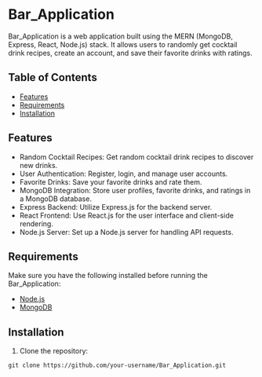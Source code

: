 # Bar_Application

Bar_Application is a web application built using the MERN (MongoDB, Express, React, Node.js) stack. It allows users to randomly get cocktail drink recipes, create an account, and save their favorite drinks with ratings.

## Table of Contents

- [Features](#features)
- [Requirements](#requirements)
- [Installation](#installation)

## Features

- Random Cocktail Recipes: Get random cocktail drink recipes to discover new drinks.
- User Authentication: Register, login, and manage user accounts.
- Favorite Drinks: Save your favorite drinks and rate them.
- MongoDB Integration: Store user profiles, favorite drinks, and ratings in a MongoDB database.
- Express Backend: Utilize Express.js for the backend server.
- React Frontend: Use React.js for the user interface and client-side rendering.
- Node.js Server: Set up a Node.js server for handling API requests.

## Requirements

Make sure you have the following installed before running the Bar_Application:

- [Node.js](https://nodejs.org/)
- [MongoDB](https://www.mongodb.com/)

## Installation

1. Clone the repository:

```shell
git clone https://github.com/your-username/Bar_Application.git
